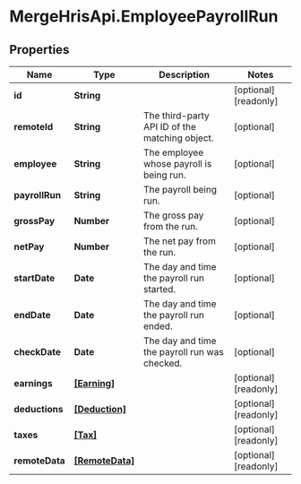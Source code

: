 # MergeHrisApi.EmployeePayrollRun

## Properties

Name | Type | Description | Notes
------------ | ------------- | ------------- | -------------
**id** | **String** |  | [optional] [readonly] 
**remoteId** | **String** | The third-party API ID of the matching object. | [optional] 
**employee** | **String** | The employee whose payroll is being run. | [optional] 
**payrollRun** | **String** | The payroll being run. | [optional] 
**grossPay** | **Number** | The gross pay from the run. | [optional] 
**netPay** | **Number** | The net pay from the run. | [optional] 
**startDate** | **Date** | The day and time the payroll run started. | [optional] 
**endDate** | **Date** | The day and time the payroll run ended. | [optional] 
**checkDate** | **Date** | The day and time the payroll run was checked. | [optional] 
**earnings** | [**[Earning]**](Earning.md) |  | [optional] [readonly] 
**deductions** | [**[Deduction]**](Deduction.md) |  | [optional] [readonly] 
**taxes** | [**[Tax]**](Tax.md) |  | [optional] [readonly] 
**remoteData** | [**[RemoteData]**](RemoteData.md) |  | [optional] [readonly] 


